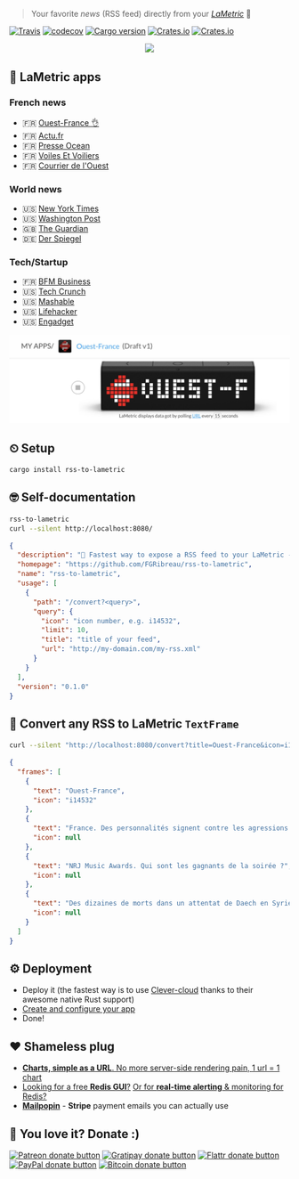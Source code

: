 > Your favorite *news* (RSS feed) directly from your [*LaMetric*](http://bit.ly/2zcEaTz) 🎩

[![Travis](https://img.shields.io/travis/rust-lang/rust.svg)](https://travis-ci.org/FGRibreau/rss-to-lametric) [![codecov](https://codecov.io/gh/FGRibreau/rss-to-lametric/branch/master/graph/badge.svg)](https://codecov.io/gh/FGRibreau/rss-to-lametric)
[![Cargo version](https://img.shields.io/crates/v/rss-to-lametric.svg)](https://crates.io/crates/rss-to-lametric) [![Crates.io](https://img.shields.io/crates/l/rss-to-lametric.svg)](https://crates.io/crates/rss-to-lametric) [![Crates.io](https://img.shields.io/crates/d/rss-to-lametric.svg)](https://crates.io/crates/rss-to-lametric)

<p align="center">
  <a href="http://bit.ly/2zyD4SA">
  <img src="https://media.giphy.com/media/3ohs7VLXzJNpgZNtPG/giphy.gif"/>  
  </a>
</p>


## 📱 LaMetric apps

### French news

- 🇫🇷 [Ouest-France 👌](http://bit.ly/2zyD4SA)
- 🇫🇷 [Actu.fr](http://bit.ly/2lQ7TfO)
- 🇫🇷 [Presse Ocean](http://bit.ly/2zxGZiN)
- 🇫🇷 [Voiles Et Voiliers](http://bit.ly/2lQ2Bkm)
- 🇫🇷 [Courrier de l'Ouest](http://bit.ly/2lRj5so)

### World news

- 🇺🇸 [New York Times](http://bit.ly/2yuBMYO)
- 🇺🇸 [Washington Post](http://bit.ly/2zdXQq8)
- 🇬🇧 [The Guardian](http://bit.ly/2y0bXvA)
- 🇩🇪 [Der Spiegel](http://bit.ly/2hb0ia1)

### Tech/Startup

- 🇫🇷 [BFM Business](http://bit.ly/2zeGdGZ)
- 🇺🇸 [Tech Crunch](http://bit.ly/2ze84qM)
- 🇺🇸 [Mashable](http://bit.ly/2hc9fQn)
- 🇺🇸 [Lifehacker](http://bit.ly/2xZbc5H)
- 🇺🇸 [Engadget](http://bit.ly/2lRyRTZ)


<p align="center">
  <a href="http://bit.ly/2zyD4SA">
  <img src="/docs/lametric-app.jpg"/>  
  </a>
</p>

## ⏲ Setup

```bash
cargo install rss-to-lametric
```


## 🤓 Self-documentation

```bash
rss-to-lametric
curl --silent http://localhost:8080/
```

```json
{
  "description": "🛫 Fastest way to expose a RSS feed to your LaMetric - http://bit.ly/2zcEaTz 🎩",
  "homepage": "https://github.com/FGRibreau/rss-to-lametric",
  "name": "rss-to-lametric",
  "usage": [
    {
      "path": "/convert?<query>",
      "query": {
        "icon": "icon number, e.g. i14532",
        "limit": 10,
        "title": "title of your feed",
        "url": "http://my-domain.com/my-rss.xml"
      }
    }
  ],
  "version": "0.1.0"
}
```

## 🎩 Convert any RSS to LaMetric `TextFrame`

```bash
curl --silent "http://localhost:8080/convert?title=Ouest-France&icon=i14532&limit=3&url=https://www.ouest-france.fr/rss-en-continu.xml"
```

```json
{
  "frames": [
    {
      "text": "Ouest-France",
      "icon": "i14532"
    },
    {
      "text": "France. Des personnalités signent contre les agressions sexuelles",
      "icon": null
    },
    {
      "text": "NRJ Music Awards. Qui sont les gagnants de la soirée ?",
      "icon": null
    },
    {
      "text": "Des dizaines de morts dans un attentat de Daech en Syrie",
      "icon": null
    }
  ]
}
```

## ⚙️ Deployment 
- Deploy it (the fastest way is to use [Clever-cloud](https://www.clever-cloud.com/doc/rust/rust/) thanks to their awesome native Rust support)
- [Create and configure your app](http://bit.ly/2hcJobb)
- Done!

## ❤️ Shameless plug

- [**Charts, simple as a URL**. No more server-side rendering pain, 1 url = 1 chart](https://image-charts.com)
- [Looking for a free **Redis GUI**?](https://www.redsmin.com) [Or for **real-time alerting** & monitoring for Redis?](http://redsmin.com)
- [**Mailpopin**](https://mailpop.in/) - **Stripe** payment emails you can actually use

## 🦄 You love it? Donate :)

<span class="badge-patreon"><a href="https://patreon.com/fgribreau" title="Donate to this project using Patreon"><img src="https://img.shields.io/badge/patreon-donate-yellow.svg" alt="Patreon donate button" /></a></span>
<span class="badge-gratipay"><a href="https://www.gratipay.com/fgribreau" title="Donate weekly to this project using Gratipay"><img src="https://img.shields.io/badge/gratipay-donate-yellow.svg" alt="Gratipay donate button" /></a></span>
<span class="badge-flattr"><a href="https://flattr.com/profile/fgribreau" title="Donate to this project using Flattr"><img src="https://img.shields.io/badge/flattr-donate-yellow.svg" alt="Flattr donate button" /></a></span>
<span class="badge-paypal"><a href="https://fgribreau.me/paypal" title="Donate to this project using Paypal"><img src="https://img.shields.io/badge/paypal-donate-yellow.svg" alt="PayPal donate button" /></a></span>
<span class="badge-bitcoin"><a href="https://www.coinbase.com/fgribreau" title="Donate once-off to this project using Bitcoin"><img src="https://img.shields.io/badge/bitcoin-donate-yellow.svg" alt="Bitcoin donate button" /></a></span>

